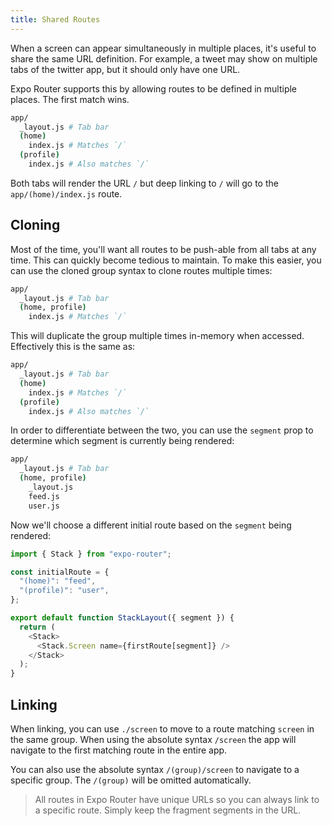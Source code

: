```yaml
---
title: Shared Routes
---
```


When a screen can appear simultaneously in multiple places, it's useful to share the same URL definition. For example, a tweet may show on multiple tabs of the twitter app, but it should only have one URL.

Expo Router supports this by allowing routes to be defined in multiple places. The first match wins.

```bash title="File System"
app/
  _layout.js # Tab bar
  (home)
    index.js # Matches `/`
  (profile)
    index.js # Also matches `/`
```

Both tabs will render the URL `/` but deep linking to `/` will go to the `app/(home)/index.js` route.

## Cloning

Most of the time, you'll want all routes to be push-able from all tabs at any time. This can quickly become tedious to maintain. To make this easier, you can use the cloned group syntax to clone routes multiple times:

```bash title="File System"
app/
  _layout.js # Tab bar
  (home, profile)
    index.js # Matches `/`
```

This will duplicate the group multiple times in-memory when accessed. Effectively this is the same as:

```bash title="File System"
app/
  _layout.js # Tab bar
  (home)
    index.js # Matches `/`
  (profile)
    index.js # Also matches `/`
```

In order to differentiate between the two, you can use the `segment` prop to determine which segment is currently being rendered:

```bash title="File System"
app/
  _layout.js # Tab bar
  (home, profile)
    _layout.js
    feed.js
    user.js
```

Now we'll choose a different initial route based on the `segment` being rendered:

```js title="app/(home, profile)/_layout.js"
import { Stack } from "expo-router";

const initialRoute = {
  "(home)": "feed",
  "(profile)": "user",
};

export default function StackLayout({ segment }) {
  return (
    <Stack>
      <Stack.Screen name={firstRoute[segment]} />
    </Stack>
  );
}
```

## Linking

When linking, you can use `./screen` to move to a route matching `screen` in the same group. When using the absolute syntax `/screen` the app will navigate to the first matching route in the entire app.

You can also use the absolute syntax `/(group)/screen` to navigate to a specific group. The `/(group)` will be omitted automatically.

> All routes in Expo Router have unique URLs so you can always link to a specific route. Simply keep the fragment segments in the URL.
